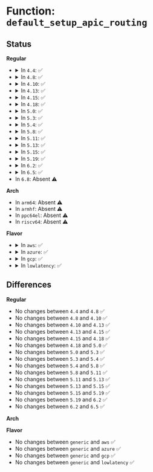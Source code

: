 # Function: <code>default_setup_apic_routing</code>

## Status
<b>Regular</b>
<ul>
<li>
<details>
<summary>In <code>4.4</code>: ✅</summary>

```c
void default_setup_apic_routing();
```

**Collision:** Unique Global

**Inline:** No

**Transformation:** False

**Instances:**

```
In arch/x86/kernel/apic/probe_64.c (ffffffff81f737f2)
Location: arch/x86/kernel/apic/probe_64.c:29
Inline: False
Direct callers:
  - arch/x86/kernel/smpboot.c:native_smp_prepare_cpus
  - arch/x86/kernel/apic/apic.c:APIC_init_uniprocessor
```
**Symbols:**

```
ffffffff81f737f2-ffffffff81f73859: default_setup_apic_routing (STB_GLOBAL)
```
</details>
</li>
<li>
<details>
<summary>In <code>4.8</code>: ✅</summary>

```c
void default_setup_apic_routing();
```

**Collision:** Unique Global

**Inline:** No

**Transformation:** False

**Instances:**

```
In arch/x86/kernel/apic/probe_64.c (ffffffff81f9c01d)
Location: arch/x86/kernel/apic/probe_64.c:28
Inline: False
Direct callers:
  - arch/x86/kernel/smpboot.c:native_smp_prepare_cpus
  - arch/x86/kernel/apic/apic.c:APIC_init_uniprocessor
```
**Symbols:**

```
ffffffff81f9c01d-ffffffff81f9c084: default_setup_apic_routing (STB_GLOBAL)
```
</details>
</li>
<li>
<details>
<summary>In <code>4.10</code>: ✅</summary>

```c
void default_setup_apic_routing();
```

**Collision:** Unique Global

**Inline:** No

**Transformation:** False

**Instances:**

```
In arch/x86/kernel/apic/probe_64.c (ffffffff81fd7568)
Location: arch/x86/kernel/apic/probe_64.c:28
Inline: False
Direct callers:
  - arch/x86/kernel/smpboot.c:native_smp_prepare_cpus
  - arch/x86/kernel/apic/apic.c:APIC_init_uniprocessor
```
**Symbols:**

```
ffffffff81fd7568-ffffffff81fd75cf: default_setup_apic_routing (STB_GLOBAL)
```
</details>
</li>
<li>
<details>
<summary>In <code>4.13</code>: ✅</summary>

```c
void default_setup_apic_routing();
```

**Collision:** Unique Global

**Inline:** No

**Transformation:** False

**Instances:**

```
In arch/x86/kernel/apic/probe_64.c (ffffffff820b8391)
Location: arch/x86/kernel/apic/probe_64.c:28
Inline: False
Direct callers:
  - arch/x86/kernel/smpboot.c:native_smp_prepare_cpus
  - arch/x86/kernel/apic/apic.c:APIC_init_uniprocessor
```
**Symbols:**

```
ffffffff820b8391-ffffffff820b83fd: default_setup_apic_routing (STB_GLOBAL)
```
</details>
</li>
<li>
<details>
<summary>In <code>4.15</code>: ✅</summary>

```c
void default_setup_apic_routing();
```

**Collision:** Unique Global

**Inline:** No

**Transformation:** False

**Instances:**

```
In arch/x86/kernel/apic/probe_64.c (ffffffff826bebaf)
Location: arch/x86/kernel/apic/probe_64.c:28
Inline: False
Direct callers:
  - arch/x86/kernel/apic/apic.c:apic_intr_mode_init
  - arch/x86/kernel/apic/apic.c:apic_intr_mode_init
  - arch/x86/kernel/apic/apic.c:apic_intr_mode_init
```
**Symbols:**

```
ffffffff826bebaf-ffffffff826bec22: default_setup_apic_routing (STB_GLOBAL)
```
</details>
</li>
<li>
<details>
<summary>In <code>4.18</code>: ✅</summary>

```c
void default_setup_apic_routing();
```

**Collision:** Unique Global

**Inline:** No

**Transformation:** False

**Instances:**

```
In arch/x86/kernel/apic/probe_64.c (ffffffff826e8993)
Location: arch/x86/kernel/apic/probe_64.c:28
Inline: False
Direct callers:
  - arch/x86/kernel/apic/apic.c:apic_intr_mode_init
  - arch/x86/kernel/apic/apic.c:apic_intr_mode_init
  - arch/x86/kernel/apic/apic.c:apic_intr_mode_init
```
**Symbols:**

```
ffffffff826e8993-ffffffff826e8a06: default_setup_apic_routing (STB_GLOBAL)
```
</details>
</li>
<li>
<details>
<summary>In <code>5.0</code>: ✅</summary>

```c
void default_setup_apic_routing();
```

**Collision:** Unique Global

**Inline:** No

**Transformation:** False

**Instances:**

```
In arch/x86/kernel/apic/probe_64.c (ffffffff8289f4e8)
Location: arch/x86/kernel/apic/probe_64.c:28
Inline: False
Direct callers:
  - arch/x86/kernel/apic/apic.c:apic_intr_mode_init
  - arch/x86/kernel/apic/apic.c:apic_intr_mode_init
  - arch/x86/kernel/apic/apic.c:apic_intr_mode_init
```
**Symbols:**

```
ffffffff8289f4e8-ffffffff8289f55b: default_setup_apic_routing (STB_GLOBAL)
```
</details>
</li>
<li>
<details>
<summary>In <code>5.3</code>: ✅</summary>

```c
void default_setup_apic_routing();
```

**Collision:** Unique Global

**Inline:** No

**Transformation:** False

**Instances:**

```
In arch/x86/kernel/apic/probe_64.c (ffffffff828b740e)
Location: arch/x86/kernel/apic/probe_64.c:28
Inline: False
Direct callers:
  - arch/x86/kernel/apic/apic.c:apic_intr_mode_init
  - arch/x86/kernel/apic/apic.c:apic_intr_mode_init
  - arch/x86/kernel/apic/apic.c:apic_intr_mode_init
```
**Symbols:**

```
ffffffff828b740e-ffffffff828b7481: default_setup_apic_routing (STB_GLOBAL)
```
</details>
</li>
<li>
<details>
<summary>In <code>5.4</code>: ✅</summary>

```c
void default_setup_apic_routing();
```

**Collision:** Unique Global

**Inline:** No

**Transformation:** False

**Instances:**

```
In arch/x86/kernel/apic/probe_64.c (ffffffff828bd90c)
Location: arch/x86/kernel/apic/probe_64.c:18
Inline: False
Direct callers:
  - arch/x86/kernel/apic/apic.c:apic_intr_mode_init
  - arch/x86/kernel/apic/apic.c:apic_intr_mode_init
  - arch/x86/kernel/apic/apic.c:apic_intr_mode_init
```
**Symbols:**

```
ffffffff828bd90c-ffffffff828bd97f: default_setup_apic_routing (STB_GLOBAL)
```
</details>
</li>
<li>
<details>
<summary>In <code>5.8</code>: ✅</summary>

```c
void default_setup_apic_routing();
```

**Collision:** Unique Global

**Inline:** No

**Transformation:** False

**Instances:**

```
In arch/x86/kernel/apic/probe_64.c (ffffffff82ce1cd4)
Location: arch/x86/kernel/apic/probe_64.c:18
Inline: False
Direct callers:
  - arch/x86/kernel/apic/apic.c:apic_intr_mode_init
  - arch/x86/kernel/apic/apic.c:apic_intr_mode_init
  - arch/x86/kernel/apic/apic.c:apic_intr_mode_init
```
**Symbols:**

```
ffffffff82ce1cd4-ffffffff82ce1d47: default_setup_apic_routing (STB_GLOBAL)
```
</details>
</li>
<li>
<details>
<summary>In <code>5.11</code>: ✅</summary>

```c
void default_setup_apic_routing();
```

**Collision:** Unique Global

**Inline:** No

**Transformation:** False

**Instances:**

```
In arch/x86/kernel/apic/probe_64.c (ffffffff82fcef06)
Location: arch/x86/kernel/apic/probe_64.c:19
Inline: False
Direct callers:
  - arch/x86/kernel/apic/apic.c:apic_intr_mode_init
  - arch/x86/kernel/apic/apic.c:apic_intr_mode_init
  - arch/x86/kernel/apic/apic.c:apic_intr_mode_init
```
**Symbols:**

```
ffffffff82fcef06-ffffffff82fcef6b: default_setup_apic_routing (STB_GLOBAL)
```
</details>
</li>
<li>
<details>
<summary>In <code>5.13</code>: ✅</summary>

```c
void default_setup_apic_routing();
```

**Collision:** Unique Global

**Inline:** No

**Transformation:** False

**Instances:**

```
In arch/x86/kernel/apic/probe_64.c (ffffffff831d99a8)
Location: arch/x86/kernel/apic/probe_64.c:19
Inline: False
Direct callers:
  - arch/x86/kernel/apic/apic.c:apic_intr_mode_init
  - arch/x86/kernel/apic/apic.c:apic_intr_mode_init
  - arch/x86/kernel/apic/apic.c:apic_intr_mode_init
```
**Symbols:**

```
ffffffff831d99a8-ffffffff831d9a0d: default_setup_apic_routing (STB_GLOBAL)
```
</details>
</li>
<li>
<details>
<summary>In <code>5.15</code>: ✅</summary>

```c
void default_setup_apic_routing();
```

**Collision:** Unique Global

**Inline:** No

**Transformation:** False

**Instances:**

```
In arch/x86/kernel/apic/probe_64.c (ffffffff832bca4d)
Location: arch/x86/kernel/apic/probe_64.c:19
Inline: False
Direct callers:
  - arch/x86/kernel/apic/apic.c:apic_intr_mode_init
  - arch/x86/kernel/apic/apic.c:apic_intr_mode_init
  - arch/x86/kernel/apic/apic.c:apic_intr_mode_init
```
**Symbols:**

```
ffffffff832bca4d-ffffffff832bcab2: default_setup_apic_routing (STB_GLOBAL)
```
</details>
</li>
<li>
<details>
<summary>In <code>5.19</code>: ✅</summary>

```c
void default_setup_apic_routing();
```

**Collision:** Unique Global

**Inline:** No

**Transformation:** False

**Instances:**

```
In arch/x86/kernel/apic/probe_64.c (ffffffff8346e3a7)
Location: arch/x86/kernel/apic/probe_64.c:19
Inline: False
Direct callers:
  - arch/x86/kernel/apic/apic.c:apic_intr_mode_init
  - arch/x86/kernel/apic/apic.c:apic_intr_mode_init
  - arch/x86/kernel/apic/apic.c:apic_intr_mode_init
```
**Symbols:**

```
ffffffff8346e3a7-ffffffff8346e416: default_setup_apic_routing (STB_GLOBAL)
```
</details>
</li>
<li>
<details>
<summary>In <code>6.2</code>: ✅</summary>

```c
void default_setup_apic_routing();
```

**Collision:** Unique Global

**Inline:** No

**Transformation:** False

**Instances:**

```
In arch/x86/kernel/apic/probe_64.c (ffffffff83e94450)
Location: arch/x86/kernel/apic/probe_64.c:19
Inline: False
Direct callers:
  - arch/x86/kernel/apic/apic.c:apic_intr_mode_init
  - arch/x86/kernel/apic/apic.c:apic_intr_mode_init
  - arch/x86/kernel/apic/apic.c:apic_intr_mode_init
```
**Symbols:**

```
ffffffff83e94450-ffffffff83e944d9: default_setup_apic_routing (STB_GLOBAL)
```
</details>
</li>
<li>
<details>
<summary>In <code>6.5</code>: ✅</summary>

```c
void default_setup_apic_routing();
```

**Collision:** Unique Global

**Inline:** No

**Transformation:** False

**Instances:**

```
In arch/x86/kernel/apic/probe_64.c (ffffffff836b7fb0)
Location: arch/x86/kernel/apic/probe_64.c:19
Inline: False
Direct callers:
  - arch/x86/kernel/apic/apic.c:apic_intr_mode_init
  - arch/x86/kernel/apic/apic.c:apic_intr_mode_init
  - arch/x86/kernel/apic/apic.c:apic_intr_mode_init
```
**Symbols:**

```
ffffffff836b7fb0-ffffffff836b8039: default_setup_apic_routing (STB_GLOBAL)
```
</details>
</li>
<li>
In <code>6.8</code>: Absent ⚠️
</li>
</ul>
<b>Arch</b>
<ul>
<li>
In <code>arm64</code>: Absent ⚠️
</li>
<li>
In <code>armhf</code>: Absent ⚠️
</li>
<li>
In <code>ppc64el</code>: Absent ⚠️
</li>
<li>
In <code>riscv64</code>: Absent ⚠️
</li>
</ul>
<b>Flavor</b>
<ul>
<li>
<details>
<summary>In <code>aws</code>: ✅</summary>

```c
void default_setup_apic_routing();
```

**Collision:** Unique Global

**Inline:** No

**Transformation:** False

**Instances:**

```
In arch/x86/kernel/apic/probe_64.c (ffffffff828a8903)
Location: arch/x86/kernel/apic/probe_64.c:18
Inline: False
Direct callers:
  - arch/x86/kernel/apic/apic.c:apic_intr_mode_init
  - arch/x86/kernel/apic/apic.c:apic_intr_mode_init
  - arch/x86/kernel/apic/apic.c:apic_intr_mode_init
```
**Symbols:**

```
ffffffff828a8903-ffffffff828a8976: default_setup_apic_routing (STB_GLOBAL)
```
</details>
</li>
<li>
<details>
<summary>In <code>azure</code>: ✅</summary>

```c
void default_setup_apic_routing();
```

**Collision:** Unique Global

**Inline:** No

**Transformation:** False

**Instances:**

```
In arch/x86/kernel/apic/probe_64.c (ffffffff828a09d6)
Location: arch/x86/kernel/apic/probe_64.c:18
Inline: False
Direct callers:
  - arch/x86/kernel/apic/apic.c:apic_intr_mode_init
  - arch/x86/kernel/apic/apic.c:apic_intr_mode_init
  - arch/x86/kernel/apic/apic.c:apic_intr_mode_init
```
**Symbols:**

```
ffffffff828a09d6-ffffffff828a0a49: default_setup_apic_routing (STB_GLOBAL)
```
</details>
</li>
<li>
<details>
<summary>In <code>gcp</code>: ✅</summary>

```c
void default_setup_apic_routing();
```

**Collision:** Unique Global

**Inline:** No

**Transformation:** False

**Instances:**

```
In arch/x86/kernel/apic/probe_64.c (ffffffff828bb802)
Location: arch/x86/kernel/apic/probe_64.c:18
Inline: False
Direct callers:
  - arch/x86/kernel/apic/apic.c:apic_intr_mode_init
  - arch/x86/kernel/apic/apic.c:apic_intr_mode_init
  - arch/x86/kernel/apic/apic.c:apic_intr_mode_init
```
**Symbols:**

```
ffffffff828bb802-ffffffff828bb875: default_setup_apic_routing (STB_GLOBAL)
```
</details>
</li>
<li>
<details>
<summary>In <code>lowlatency</code>: ✅</summary>

```c
void default_setup_apic_routing();
```

**Collision:** Unique Global

**Inline:** No

**Transformation:** False

**Instances:**

```
In arch/x86/kernel/apic/probe_64.c (ffffffff828be939)
Location: arch/x86/kernel/apic/probe_64.c:18
Inline: False
Direct callers:
  - arch/x86/kernel/apic/apic.c:apic_intr_mode_init
  - arch/x86/kernel/apic/apic.c:apic_intr_mode_init
  - arch/x86/kernel/apic/apic.c:apic_intr_mode_init
```
**Symbols:**

```
ffffffff828be939-ffffffff828be9ac: default_setup_apic_routing (STB_GLOBAL)
```
</details>
</li>
</ul>

## Differences
<b>Regular</b>
<ul>
<li>
No changes between <code>4.4</code> and <code>4.8</code> ✅
</li>
<li>
No changes between <code>4.8</code> and <code>4.10</code> ✅
</li>
<li>
No changes between <code>4.10</code> and <code>4.13</code> ✅
</li>
<li>
No changes between <code>4.13</code> and <code>4.15</code> ✅
</li>
<li>
No changes between <code>4.15</code> and <code>4.18</code> ✅
</li>
<li>
No changes between <code>4.18</code> and <code>5.0</code> ✅
</li>
<li>
No changes between <code>5.0</code> and <code>5.3</code> ✅
</li>
<li>
No changes between <code>5.3</code> and <code>5.4</code> ✅
</li>
<li>
No changes between <code>5.4</code> and <code>5.8</code> ✅
</li>
<li>
No changes between <code>5.8</code> and <code>5.11</code> ✅
</li>
<li>
No changes between <code>5.11</code> and <code>5.13</code> ✅
</li>
<li>
No changes between <code>5.13</code> and <code>5.15</code> ✅
</li>
<li>
No changes between <code>5.15</code> and <code>5.19</code> ✅
</li>
<li>
No changes between <code>5.19</code> and <code>6.2</code> ✅
</li>
<li>
No changes between <code>6.2</code> and <code>6.5</code> ✅
</li>
</ul>
<b>Arch</b>
<ul>
</ul>
<b>Flavor</b>
<ul>
<li>
No changes between <code>generic</code> and <code>aws</code> ✅
</li>
<li>
No changes between <code>generic</code> and <code>azure</code> ✅
</li>
<li>
No changes between <code>generic</code> and <code>gcp</code> ✅
</li>
<li>
No changes between <code>generic</code> and <code>lowlatency</code> ✅
</li>
</ul>
